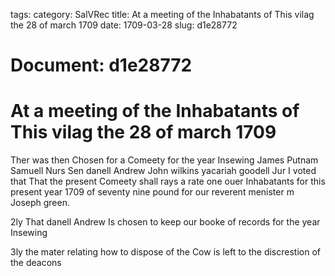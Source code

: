 tags: 
category: SalVRec
title: At a meeting of the Inhabatants of This vilag the 28 of march 1709
date: 1709-03-28
slug: d1e28772




# Document: d1e28772


# At a meeting of the Inhabatants of This vilag the 28 of march 1709 

Ther was then Chosen for a Comeety for the year Insewing James Putnam Samuell Nurs Sen danell Andrew John wilkins yacariah goodell Jur I voted that That the present Comeety shall rays a rate one ouer Inhabatants for this present year 1709 of seventy nine pound for our reverent menister m Joseph green.

2ly That danell Andrew Is chosen to keep our booke of records for the year Insewing

3ly the mater relating how to dispose of the Cow is left to the discrestion of the deacons

